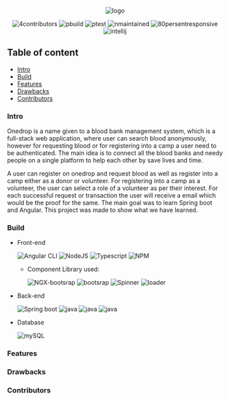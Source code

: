  <p align="center">
    <img src="https://github.com/aps08/onedrop/blob/main/front-end/src/assets/assets/logo.png" alt="logo"> 
</p>
<p align="center">
 <img src="https://img.shields.io/badge/contributors-4-blue" alt="4contributors"> 
 <img src="https://img.shields.io/badge/build-passing-brightgreen" alt="pbuild"> 
 <img src="https://img.shields.io/badge/test-passing-brightgreen" alt="ptest"> 
 <img src="https://img.shields.io/badge/maintained-no-red" alt="nmaintained"> 
 <img src="https://img.shields.io/badge/responsive-80-brightgreen" alt="80persentresponsive"> 
 <img src="https://img.shields.io/badge/IDEA-intellij-red" alt="intellij"> 
</p>

## Table of content
 - [Intro](#intro)
 - [Build](#build)
 - [Features](#features)
 - [Drawbacks](#drawbacks)
 - [Contributors](#contributors)


### Intro
Onedrop is a name given to a blood bank management system, which is a full-stack web application, where user can search blood anonymously, however for requesting blood or for registering into a camp a user need to be authenticated. The main idea is to connect all the blood banks and needy people on a single platform to help each other by save lives and time.

A user can register on onedrop and request blood as well as register into a camp either as a donor or volunteer. For registering into a camp as a volunteer, the user can select a role of a volunteer as per their interest. For each successful request or transaction the user will receive a email which would be the proof for the same. The main goal was to learn Spring boot and Angular. This project was made to show what we have learned.
### Build
 - Front-end
 
    ![Angular CLI](https://img.shields.io/badge/Angular-v10.2.3-red) 
    ![NodeJS](https://img.shields.io/badge/Nodejs-v12.11.0-green)
    ![Typescript](https://img.shields.io/badge/Typescript-v4.1.5-blue)
    ![NPM](https://img.shields.io/badge/NPM-v6.11.3-brightgreen)
    - Component Library used:
     
       ![NGX-bootsrap](https://img.shields.io/badge/NgxBoostrap-v6.0.0-red)
       ![bootsrap](https://img.shields.io/badge/Boostrap-v4.1.1-brightgreen)
       ![Spinner](https://img.shields.io/badge/NgxSpinner-v10.0.1-blue)
       ![loader](https://img.shields.io/badge/NgxUiLoader-v10-red)
 - Back-end

    ![Spring boot](https://img.shields.io/badge/SpringBoot-v2.4.6-green)
    ![java](https://img.shields.io/badge/JAVA-v11-blue)
    ![java](https://img.shields.io/badge/project-maven-brightgreen)
    ![java](https://img.shields.io/badge/build-jar-blue)
 - Database

    ![mySQL](https://img.shields.io/badge/MySQLServer-blue)
### Features

### Drawbacks

### Contributors
